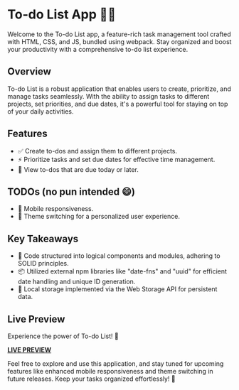 # To-do List App 📝✅

Welcome to the To-do List app, a feature-rich task management tool crafted with HTML, CSS, and JS, bundled using webpack. Stay organized and boost your productivity with a comprehensive to-do list experience.

## Overview

To-do List is a robust application that enables users to create, prioritize, and manage tasks seamlessly. With the ability to assign tasks to different projects, set priorities, and due dates, it's a powerful tool for staying on top of your daily activities.

## Features

- ✅ Create to-dos and assign them to different projects.
- ⚡ Prioritize tasks and set due dates for effective time management.
- 📅 View to-dos that are due today or later.

## TODOs (no pun intended 😄)

- 📱 Mobile responsiveness.
- 🌈 Theme switching for a personalized user experience.

## Key Takeaways

- 🔄 Code structured into logical components and modules, adhering to SOLID principles.
- 📦 Utilized external npm libraries like "date-fns" and "uuid" for efficient date handling and unique ID generation.
- 💾 Local storage implemented via the Web Storage API for persistent data.

## Live Preview

Experience the power of To-do List! 🚀

[**LIVE PREVIEW**](https://blancpain.github.io/todo-list/)

Feel free to explore and use this application, and stay tuned for upcoming features like enhanced mobile responsiveness and theme switching in future releases. Keep your tasks organized effortlessly! 🌟

